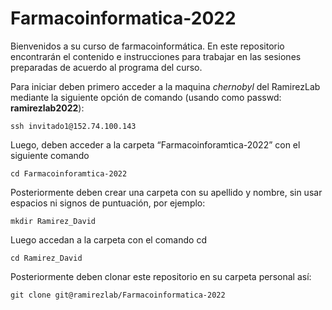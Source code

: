 # Farmacoinformatica-2022

Bienvenidos a su curso de farmacoinformática. En este repositorio encontrarán el contenido e instrucciones para trabajar en las sesiones preparadas de acuerdo al programa del curso.

Para iniciar deben primero acceder a la maquina *chernobyl* del RamirezLab mediante la siguiente opción de comando (usando como passwd: **ramirezlab2022**):

```console
ssh invitado1@152.74.100.143
```

Luego, deben acceder a la carpeta “Farmacoinforamtica-2022” con el siguiente comando

```console
cd Farmacoinforamtica-2022
```

Posteriormente deben crear una carpeta con su apellido y nombre, sin usar espacios ni signos de puntuación, por ejemplo:

```console
mkdir Ramirez_David
```

Luego accedan a la carpeta con el comando cd

```console
cd Ramirez_David
```

Posteriormente deben clonar este repositorio en su carpeta personal así:

```console
git clone git@ramirezlab/Farmacoinformatica-2022
```


